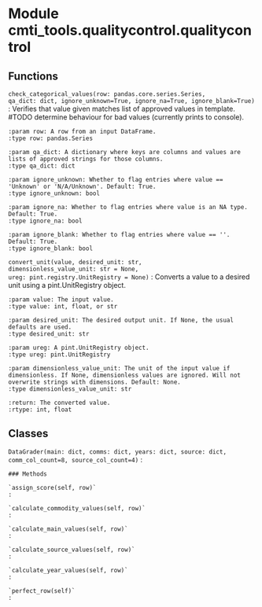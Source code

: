 Module cmti_tools.qualitycontrol.qualitycontrol
===============================================

Functions
---------

`check_categorical_values(row: pandas.core.series.Series, qa_dict: dict, ignore_unknown=True, ignore_na=True, ignore_blank=True)`
:   Verifies that value given matches list of approved values in template. #TODO determine behaviour for bad values (currently prints to console).
    
    :param row: A row from an input DataFrame.
    :type row: pandas.Series
    
    :param qa_dict: A dictionary where keys are columns and values are lists of approved strings for those columns.
    :type qa_dict: dict
    
    :param ignore_unknown: Whether to flag entries where value == 'Unknown' or 'N/A/Unknown'. Default: True.
    :type ignore_unknown: bool
    
    :param ignore_na: Whether to flag entries where value is an NA type. Default: True.
    :type ignore_na: bool
    
    :param ignore_blank: Whether to flag entries where value == ''. Default: True.
    :type ignore_blank: bool

`convert_unit(value, desired_unit: str, dimensionless_value_unit: str = None, ureg: pint.registry.UnitRegistry = None)`
:   Converts a value to a desired unit using a pint.UnitRegistry object.
    
    :param value: The input value.
    :type value: int, float, or str
    
    :param desired_unit: The desired output unit. If None, the usual defaults are used.
    :type desired_unit: str
    
    :param ureg: A pint.UnitRegistry object.
    :type ureg: pint.UnitRegistry
    
    :param dimensionless_value_unit: The unit of the input value if dimensionless. If None, dimensionless values are ignored. Will not overwrite strings with dimensions. Default: None.
    :type dimensionless_value_unit: str 
    
    :return: The converted value.
    :rtype: int, float

Classes
-------

`DataGrader(main: dict, comms: dict, years: dict, source: dict, comm_col_count=8, source_col_count=4)`
:   

    ### Methods

    `assign_score(self, row)`
    :

    `calculate_commodity_values(self, row)`
    :

    `calculate_main_values(self, row)`
    :

    `calculate_source_values(self, row)`
    :

    `calculate_year_values(self, row)`
    :

    `perfect_row(self)`
    :